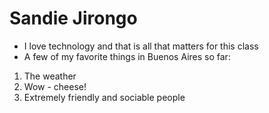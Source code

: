 # Sandie Jirongo
* I love technology and that is all that matters for this class
* A few of my favorite things in Buenos Aires so far:
1. The weather
2. Wow - cheese! 
3. Extremely friendly and sociable people
